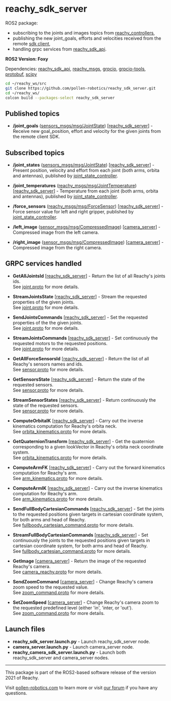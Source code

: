 # reachy_sdk_server

ROS2 package:
* subscribing to the joints and images topics from [reachy_controllers](https://github.com/pollen-robotics/reachy_controllers), 
* publishing the new joint_goals, efforts and velocities received from the remote [sdk client](https://github.com/pollen-robotics/reachy-sdk/tree/main/reachy_sdk),
* handling grpc services from [reachy_sdk_api](https://github.com/pollen-robotics/reachy-sdk-api).

**ROS2 Version: Foxy**

Dependencies: [reachy_sdk_api](https://github.com/pollen-robotics/reachy-sdk-api),
[reachy_msgs](https://github.com/pollen-robotics/reachy_msgs),
[grpcio](https://pypi.org/project/grpcio/),
[grpcio-tools](https://pypi.org/project/grpcio-tools/),
[protobuf](https://pypi.org/project/protobuf/),
[scipy](https://pypi.org/project/scipy/)

```bash
cd ~/reachy_ws/src
git clone https://github.com/pollen-robotics/reachy_sdk_server.git
cd ~/reachy_ws/
colcon build --packages-select reachy_sdk_server
```

## Published topics

* **/joint_goals** ([sensors_msgs/msg/JointState](http://docs.ros.org/en/api/sensor_msgs/html/msg/JointState.html))
[[reachy_sdk_server](https://github.com/pollen-robotics/reachy_sdk_server/blob/master/reachy_sdk_server/reachy_sdk_server.py)] - 
Receive new goal_position, effort and velocity for the given joints from the remote client SDK.

## Subscribed topics

* **/joint_states** ([sensors_msgs/msg/JointState](http://docs.ros.org/en/api/sensor_msgs/html/msg/JointState.html))
[[reachy_sdk_server](https://github.com/pollen-robotics/reachy_sdk_server/blob/master/reachy_sdk_server/reachy_sdk_server.py)] - Present
position, velocity and effort from each joint (both arms, orbita and antennas), published by
[joint_state_controller](https://github.com/pollen-robotics/reachy_controllers/blob/master/reachy_controllers/joint_state_controller.py).

* **/joint_temperatures** ([reachy_msgs/msg/JointTemperature](https://github.com/pollen-robotics/reachy_msgs/blob/master/msg/JointTemperature.msg))
[[reachy_sdk_server](https://github.com/pollen-robotics/reachy_sdk_server/blob/master/reachy_sdk_server/reachy_sdk_server.py)] -
Temperature from each joint (both arms, orbita and antennas), published by
[joint_state_controller](https://github.com/pollen-robotics/reachy_controllers/blob/master/reachy_controllers/joint_state_controller.py).

* **/force_sensors** ([reachy_msgs/msg/ForceSensor](https://github.com/pollen-robotics/reachy_msgs/blob/master/msg/ForceSensor.msg))
[[reachy_sdk_server](https://github.com/pollen-robotics/reachy_sdk_server/blob/master/reachy_sdk_server/reachy_sdk_server.py)] - 
Force sensor value for left and right gripper, published by
[joint_state_controller](https://github.com/pollen-robotics/reachy_controllers/blob/master/reachy_controllers/joint_state_controller.py).

* **/left_image** ([sensor_msgs/msg/CompressedImage](https://docs.ros.org/en/api/sensor_msgs/html/msg/CompressedImage.html))
[[camera_server](https://github.com/pollen-robotics/reachy_sdk_server/blob/master/reachy_sdk_server/camera_server.py)] -
Compressed image from the left camera.

* **/right_image** ([sensor_msgs/msg/CompressedImage](https://docs.ros.org/en/api/sensor_msgs/html/msg/CompressedImage.html))
[[camera_server](https://github.com/pollen-robotics/reachy_sdk_server/blob/master/reachy_sdk_server/camera_server.py)] -
Compressed image from the right camera.

## GRPC services handled
* **GetAllJointsId** [[reachy_sdk_server](https://github.com/pollen-robotics/reachy_sdk_server/blob/master/reachy_sdk_server/reachy_sdk_server.py)] - 
Return the list of all Reachy's joints ids. <br> See [joint.proto](https://github.com/pollen-robotics/reachy-sdk-api/blob/main/protos/joint.proto)
for more details. 

* **StreamJointsState** [[reachy_sdk_server](https://github.com/pollen-robotics/reachy_sdk_server/blob/master/reachy_sdk_server/reachy_sdk_server.py)] - 
Stream the requested properties of the given joints. <br> See [joint.proto](https://github.com/pollen-robotics/reachy-sdk-api/blob/main/protos/joint.proto)
for more details.

* **SendJointsCommands** [[reachy_sdk_server](https://github.com/pollen-robotics/reachy_sdk_server/blob/master/reachy_sdk_server/reachy_sdk_server.py)] -
Set the requested properties of the the given joints. <br> See [joint.proto](https://github.com/pollen-robotics/reachy-sdk-api/blob/main/protos/joint.proto)
for more details.

* **StreamJointsCommands** [[reachy_sdk_server](https://github.com/pollen-robotics/reachy_sdk_server/blob/master/reachy_sdk_server/reachy_sdk_server.py)] -
Set continuously the requested motors to the requested positions. <br> See [joint.proto](https://github.com/pollen-robotics/reachy-sdk-api/blob/main/protos/joint.proto) for more details.

* **GetAllForceSensorsId** [[reachy_sdk_server](https://github.com/pollen-robotics/reachy_sdk_server/blob/master/reachy_sdk_server/reachy_sdk_server.py)] -
Return the list of all Reachy's sensors names and ids. <br> See [sensor.proto](https://github.com/pollen-robotics/reachy-sdk-api/blob/main/protos/sensor.proto)
for more details.

* **GetSensorsState** [[reachy_sdk_server](https://github.com/pollen-robotics/reachy_sdk_server/blob/master/reachy_sdk_server/reachy_sdk_server.py)] - 
Return the state of the requested sensors.  <br> See [sensor.proto](https://github.com/pollen-robotics/reachy-sdk-api/blob/main/protos/sensor.proto)
for more details.

* **StreamSensorStates** [[reachy_sdk_server](https://github.com/pollen-robotics/reachy_sdk_server/blob/master/reachy_sdk_server/reachy_sdk_server.py)] -
Return continuously the state of the requested sensors.  <br> See [sensor.proto](https://github.com/pollen-robotics/reachy-sdk-api/blob/main/protos/sensor.proto)
for more details.

* **ComputeOrbitaIK** [[reachy_sdk_server](https://github.com/pollen-robotics/reachy_sdk_server/blob/master/reachy_sdk_server/reachy_sdk_server.py)] -
Carry out the inverse kinematics computation for Reachy's orbita neck. <br> See [orbita_kinematics.proto](https://github.com/pollen-robotics/reachy-sdk-api/blob/main/protos/orbita_kinematics.proto) for more details.

* **GetQuaternionTransform** [[reachy_sdk_server](https://github.com/pollen-robotics/reachy_sdk_server/blob/master/reachy_sdk_server/reachy_sdk_server.py)] -
Get the quaternion corresponding to a given lookVector in Reachy's orbita neck coordinate system. <br> See [orbita_kinematics.proto](https://github.com/pollen-robotics/reachy-sdk-api/blob/main/protos/orbita_kinematics.proto) for more details.

* **ComputeArmFK** [[reachy_sdk_server](https://github.com/pollen-robotics/reachy_sdk_server/blob/master/reachy_sdk_server/reachy_sdk_server.py)] -
Carry out the forward kinematics computation for Reachy's arm. <br> See [arm_kinematics.proto](https://github.com/pollen-robotics/reachy-sdk-api/blob/main/protos/arm_kinematics.proto) for more details.

* **ComputeArmIK** [[reachy_sdk_server](https://github.com/pollen-robotics/reachy_sdk_server/blob/master/reachy_sdk_server/reachy_sdk_server.py)] -
Carry out the inverse kinematics computation for Reachy's arm. <br> See [arm_kinematics.proto](https://github.com/pollen-robotics/reachy-sdk-api/blob/main/protos/arm_kinematics.proto) for more details.

* **SendFullBodyCartesianCommands** [[reachy_sdk_server](https://github.com/pollen-robotics/reachy_sdk_server/blob/master/reachy_sdk_server/reachy_sdk_server.py)] - Set the joints to the requested positions given targets in cartesian coordinate system, for both arms and head of Reachy. <br> See [fullboody_cartesian_command.proto](https://github.com/pollen-robotics/reachy-sdk-api/blob/main/protos/fullbody_cartesian_command.proto) for more details.

* **StreamFullBodyCartesianCommands** [[reachy_sdk_server](https://github.com/pollen-robotics/reachy_sdk_server/blob/master/reachy_sdk_server/reachy_sdk_server.py)] - Set continuously the joints to the requested positions given targets in cartesian coordinate system, for both arms and head of Reachy. <br> See [fullbody_cartesian_command.proto](https://github.com/pollen-robotics/reachy-sdk-api/blob/main/protos/fullbody_cartesian_command.proto) for more details.

* **GetImage** [[camera_server](https://github.com/pollen-robotics/reachy_sdk_server/blob/master/reachy_sdk_server/camera_server.py)] -
Return the image of the requested Reachy's camera. <br> See [camera_reachy.proto](https://github.com/pollen-robotics/reachy-sdk-api/blob/main/protos/camera_reachy.proto) for more details.

* **SendZoomCommand** [[camera_server](https://github.com/pollen-robotics/reachy_sdk_server/blob/master/reachy_sdk_server/camera_server.py)] - Change Reachy's camera zoom speed to the requested value. <br> See [zoom_command.proto](https://github.com/pollen-robotics/reachy-sdk-api/blob/main/protos/zoom_command.proto) for more details.

* **SetZoomSpeed** [[camera_server](https://github.com/pollen-robotics/reachy_sdk_server/blob/master/reachy_sdk_server/camera_server.py)] - Change Reachy's camera zoom to the requested predefined level (either 'in', 'inter, or 'out'). <br> See [zoom_command.proto](https://github.com/pollen-robotics/reachy-sdk-api/blob/main/protos/zoom_command.proto) for more details.

## Launch files
* **reachy_sdk_server.launch.py** - Launch reachy_sdk_server node.
* **camera_server.launch.py** - Launch camera_server node.
* **reachy_camera_sdk_server.launch.py** - Launch both reachy_sdk_server and camera_server nodes.

---
This package is part of the ROS2-based software release of the version 2021 of Reachy.

Visit [pollen-robotics.com](https://pollen-robotics.com) to learn more or visit [our forum](https://forum.pollen-robotics.com) if you have any questions.

